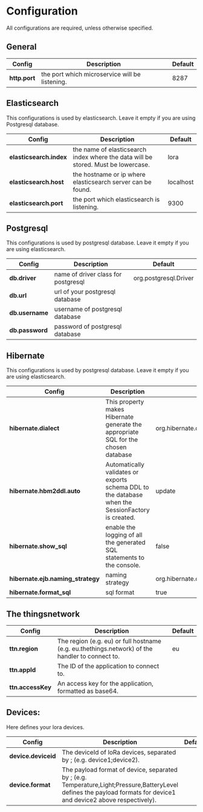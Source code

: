 # Configuration
All configurations are required, unless otherwise specified.

## General

| Config |  Description | Default |
|---|---|---|
| **http.port**  | the port which microservice will be listening. | 8287  |

## Elasticsearch
This configurations is used by elasticsearch. Leave it empty if you are using Postgresql database.

| Config | Description | Default |
|---|---|---|
| **elasticsearch.index** | the name of elasticsearch index where the data will be stored. Must be lowercase. | lora |
| **elasticsearch.host** | the hostname or ip where elasticsearch server can be found. | localhost |
| **elasticsearch.port** | the port which elasticsearch is listening. | 9300 |

## Postgresql
This configurations is used by postgresql database. Leave it empty if you are using elasticsearch.

| Config | Description | Default |
|---|---|---|
| **db.driver** | name of driver class for postgresql | org.postgresql.Driver |
| **db.url** | url of your postgresql database | |
| **db.username** | username of postgresql database | |
| **db.password** | password of postgresql database | |

## Hibernate
This configurations is used by postgresql database. Leave it empty if you are using elasticsearch.

| Config | Description | Default |
|---|---|---|
| **hibernate.dialect** | This property makes Hibernate generate the appropriate SQL for the chosen database | org.hibernate.dialect.PostgreSQLDialect |
| **hibernate.hbm2ddl.auto** | Automatically validates or exports schema DDL to the database when the SessionFactory is created. | update |
| **hibernate.show_sql** | enable the logging of all the generated SQL statements to the console. | false |
| **hibernate.ejb.naming_strategy** | naming strategy | org.hibernate.cfg.ImprovedNamingStrategy |
| **hibernate.format_sql** | sql format | true|

## The thingsnetwork

| Config | Description | Default |
|---|---|---|
| **ttn.region** | The region (e.g. eu) or full hostname (e.g. eu.thethings.network) of the handler to connect to. | eu |
| **ttn.appId** | The ID of the application to connect to. |
| **ttn.accessKey** | An access key for the application, formatted as base64. |

## Devices:
Here defines your lora devices.

| Config | Description | Default |
|---|---|---|
| **device.deviceid** | The deviceId of loRa devices, separated by ; (e.g. device1;device2). | |
| **device.format** | The payload format of device, separated by ; (e.g. Temperature,Light;Pressure,BatteryLevel defines the payload formats for device1 and device2 above respectively).